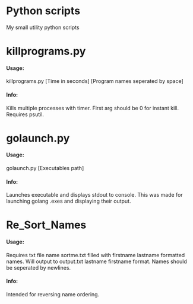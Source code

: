 # Python scripts
My small utility python scripts

# killprograms.py
#### Usage: 
killprograms.py \[Time in seconds] \[Program names seperated by space]

#### Info:
Kills multiple processes with timer. First arg should be 0 for instant kill. Requires psutil.

# golaunch.py
#### Usage: 
golaunch.py \[Executables path]

#### Info: 
Launches executable and displays stdout to console. This was made for launching golang .exes and displaying their output.

# Re_Sort_Names
#### Usage: 
Requires txt file name sortme.txt filled with firstname lastname formatted names. Will output to output.txt lastname firstname format.
Names should be seperated by newlines.

#### Info: 
Intended for reversing name ordering.
